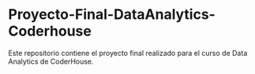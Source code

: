 # Proyecto-Final-DataAnalytics-Coderhouse
Este repositorio contiene el proyecto final realizado para el curso de Data Analytics de CoderHouse.
